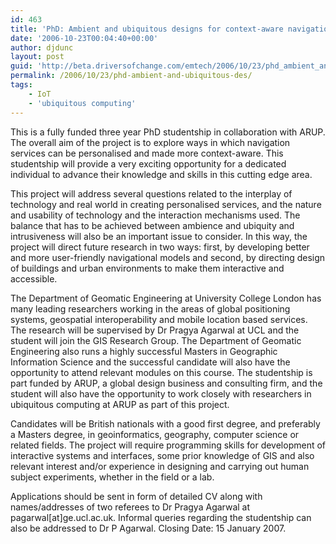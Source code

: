 ```yaml
---
id: 463
title: 'PhD: Ambient and ubiquitous designs for context-aware navigation'
date: '2006-10-23T00:04:40+00:00'
author: djdunc
layout: post
guid: 'http://beta.driversofchange.com/emtech/2006/10/23/phd_ambient_and_ubiquitous_des/'
permalink: /2006/10/23/phd-ambient-and-ubiquitous-des/
tags:
    - IoT
    - 'ubiquitous computing'
---
```


This is a fully funded three year PhD studentship in collaboration with ARUP. The overall aim of the project is to explore ways in which navigation services can be personalised and made more context-aware. This studentship will provide a very exciting opportunity for a dedicated individual to advance their knowledge and skills in this cutting edge area.

This project will address several questions related to the interplay of technology and real world in creating personalised services, and the nature and usability of technology and the interaction mechanisms used. The balance that has to be achieved between ambience and ubiquity and intrusiveness will also be an important issue to consider. In this way, the project will direct future research in two ways: first, by developing better and more user-friendly navigational models and second, by directing design of buildings and urban environments to make them interactive and accessible.

The Department of Geomatic Engineering at University College London has many leading researchers working in the areas of global positioning systems, geospatial interoperability and mobile location based services. The research will be supervised by Dr Pragya Agarwal at UCL and the student will join the GIS Research Group. The Department of Geomatic Engineering also runs a highly successful Masters in Geographic Information Science and the successful candidate will also have the opportunity to attend relevant modules on this course. The studentship is part funded by ARUP, a global design business and consulting firm, and the student will also have the opportunity to work closely with researchers in ubiquitous computing at ARUP as part of this project.

Candidates will be British nationals with a good first degree, and preferably a Masters degree, in geoinformatics, geography, computer science or related fields. The project will require programming skills for development of interactive systems and interfaces, some prior knowledge of GIS and also relevant interest and/or experience in designing and carrying out human subject experiments, whether in the field or a lab.

Applications should be sent in form of detailed CV along with names/addresses of two referees to Dr Pragya Agarwal at pagarwal\[at\]ge.ucl.ac.uk. Informal queries regarding the studentship can also be addressed to Dr P Agarwal. Closing Date: 15 January 2007.